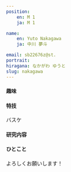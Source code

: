 ```yaml
---
position:
    en: M 1
    ja: M 1

name:
    en: Yuto Nakagawa
    ja: 中川 夢斗

email: sb22676z@st.
portrait: 
hiragana: なかがわ ゆうと
slug: nakagawa
---
```


#### 趣味

#### 特技
バスケ
#### 研究内容

#### ひとこと
よろしくお願いします！

